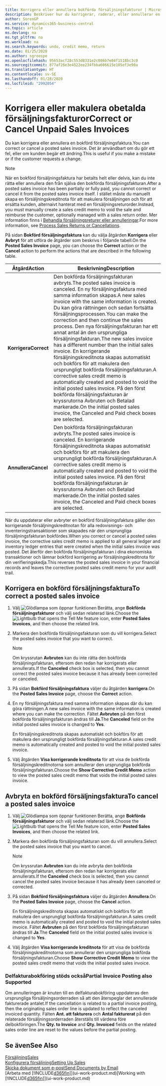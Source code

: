 ```yaml
---
title: Korrigera eller annullera bokförda försäljningsfakturor | Microsoft Docs
description: Beskriver hur du korrigerar, raderar, eller annullerar en bokförd försäljningsfaktura och kopplar en försäljningskreditnota.
author: SorenGP
ms.service: dynamics365-business-central
ms.topic: article
ms.devlang: na
ms.tgt_pltfrm: na
ms.workload: na
ms.search.keywords: undo, credit memo, return
ms.date: 01/25/2020
ms.author: sgroespe
ms.openlocfilehash: 95653acf28c553d8331e2c086b7e84f1518bc3c0
ms.sourcegitcommit: 877af26e3e4522ee234fbba606615e105ef3e90a
ms.translationtype: HT
ms.contentlocale: sv-SE
ms.lasthandoff: 01/28/2020
ms.locfileid: "2992054"
---
```

# <a name="correct-or-cancel-unpaid-sales-invoices"></a><span data-ttu-id="6d3d0-103">Korrigera eller makulera obetalda försäljningsfakturor</span><span class="sxs-lookup"><span data-stu-id="6d3d0-103">Correct or Cancel Unpaid Sales Invoices</span></span>
<span data-ttu-id="6d3d0-104">Du kan korrigera eller annullera en bokförd försäljningsfaktura.</span><span class="sxs-lookup"><span data-stu-id="6d3d0-104">You can correct or cancel a posted sales invoice.</span></span> <span data-ttu-id="6d3d0-105">Det är användbart om du gör ett fel, eller om kunden begär ett ändring.</span><span class="sxs-lookup"><span data-stu-id="6d3d0-105">This is useful if you make a mistake or if the customer requests a change.</span></span>

> [!NOTE]  
>   <span data-ttu-id="6d3d0-106">När en bokförd försäljningsfaktura har betalts helt eller delvis, kan du inte rätta eller annullera den från själva den bokförda försäljningsfakturan.</span><span class="sxs-lookup"><span data-stu-id="6d3d0-106">After a posted sales invoice has been partially or fully paid, you cannot correct or cancel it from the posted sales invoice itself.</span></span> <span data-ttu-id="6d3d0-107">I stället måste du manuellt skapa en försäljningskreditnota för att makulera försäljningen och för att ersätta kunden, alternaivt hanterat med en försäljningsreturorder.</span><span class="sxs-lookup"><span data-stu-id="6d3d0-107">Instead, you must manually create a sales credit memo to void the sale and reimburse the customer, optionally managed with a sales return order.</span></span> <span data-ttu-id="6d3d0-108">Mer information finns i [Behandla försäljningsreturer eller annulleringar](sales-how-process-sales-returns-cancellations.md).</span><span class="sxs-lookup"><span data-stu-id="6d3d0-108">For more information, see [Process Sales Returns or Cancellations](sales-how-process-sales-returns-cancellations.md).</span></span>

<span data-ttu-id="6d3d0-109">På sidan **Bokförd försäljningsfaktura** kan du välja åtgärden **Korrigera** eller **Avbryt** för att utföra de åtgärder som beskrivs i följande tabell.</span><span class="sxs-lookup"><span data-stu-id="6d3d0-109">On the **Posted Sales Invoice** page, you can choose the **Correct** action or the **Cancel** action to perform the actions that are described in the following table.</span></span>

| <span data-ttu-id="6d3d0-110">Åtgärd</span><span class="sxs-lookup"><span data-stu-id="6d3d0-110">Action</span></span> | <span data-ttu-id="6d3d0-111">Beskrivning</span><span class="sxs-lookup"><span data-stu-id="6d3d0-111">Description</span></span> |
| --- | --- |
| <span data-ttu-id="6d3d0-112">**Korrigera**</span><span class="sxs-lookup"><span data-stu-id="6d3d0-112">**Correct**</span></span> |<span data-ttu-id="6d3d0-113">Den bokförda försäljningsfakturan avbryts.</span><span class="sxs-lookup"><span data-stu-id="6d3d0-113">The posted sales invoice is canceled.</span></span> <span data-ttu-id="6d3d0-114">En ny försäljningsfaktura med samma information skapas.</span><span class="sxs-lookup"><span data-stu-id="6d3d0-114">A new sales invoice with the same information is created.</span></span> <span data-ttu-id="6d3d0-115">Du kan göra rättningen och sedan fortsätta försäljningsprocessen.</span><span class="sxs-lookup"><span data-stu-id="6d3d0-115">You can make the correction and then continue the sales process.</span></span> <span data-ttu-id="6d3d0-116">Den nya försäljningsfakturan har ett annat antal än den ursprungliga försäljningsfakturan.</span><span class="sxs-lookup"><span data-stu-id="6d3d0-116">The new sales invoice has a different number than the initial sales invoice.</span></span> <span data-ttu-id="6d3d0-117">En korrigerande försäljningskreditnota skapas automatiskt och bokförs för att makulera den ursprungligt bokförda försäljningsfakturan.</span><span class="sxs-lookup"><span data-stu-id="6d3d0-117">A corrective sales credit memo is automatically created and posted to void the initial posted sales invoice.</span></span> <span data-ttu-id="6d3d0-118">På den först bokförda försäljningsfakturan är kryssrutorna Avbruten och Betalad markerade.</span><span class="sxs-lookup"><span data-stu-id="6d3d0-118">On the initial posted sales invoice, the Canceled and Paid check boxes are selected.</span></span> |
| <span data-ttu-id="6d3d0-119">**Annullera**</span><span class="sxs-lookup"><span data-stu-id="6d3d0-119">**Cancel**</span></span> |<span data-ttu-id="6d3d0-120">Den bokförda försäljningsfakturan avbryts.</span><span class="sxs-lookup"><span data-stu-id="6d3d0-120">The posted sales invoice is canceled.</span></span> <span data-ttu-id="6d3d0-121">En korrigerande försäljningskreditnota skapas automatiskt och bokförs för att makulera den ursprungligt bokförda försäljningsfakturan.</span><span class="sxs-lookup"><span data-stu-id="6d3d0-121">A corrective sales credit memo is automatically created and posted to void the initial posted sales invoice.</span></span> <span data-ttu-id="6d3d0-122">På den först bokförda försäljningsfakturan är kryssrutorna Avbruten och Betalad markerade.</span><span class="sxs-lookup"><span data-stu-id="6d3d0-122">On the initial posted sales invoice, the Canceled and Paid check boxes are selected.</span></span> |

<span data-ttu-id="6d3d0-123">När du uppdaterar eller avbryter en bokförd försäljningsfaktura gäller den korrigerande försäljningskreditnotan för alla redovisnings- och inventeringstransaktioner som skapades när den ursprungliga försäljningsfakturan bokfördes.</span><span class="sxs-lookup"><span data-stu-id="6d3d0-123">When you correct or cancel a posted sales invoice, the corrective sales credit memo is applied to all general ledger and inventory ledger entries that were created when the initial sales invoice was posted.</span></span> <span data-ttu-id="6d3d0-124">Det återför den bokförda försäljningsfakturan i dina ekonomiska transaktioner och lämnar bokförd korrigering av försäljningskreditnota för din verifieringskedja.</span><span class="sxs-lookup"><span data-stu-id="6d3d0-124">This reverses the posted sales invoice in your financial records and leaves the corrective posted sales credit memo for your audit trail.</span></span>

## <a name="to-correct-a-posted-sales-invoice"></a><span data-ttu-id="6d3d0-125">Korrigera en bokförd försäljningsfaktura</span><span class="sxs-lookup"><span data-stu-id="6d3d0-125">To correct a posted sales invoice</span></span>
1. <span data-ttu-id="6d3d0-126">Välj ![Glödlampa som öppnar funktionen Berätta](media/ui-search/search_small.png "Berätta vad du vill göra"), ange **Bokförda försäljningsfakturor** och välj sedan relaterad länk.</span><span class="sxs-lookup"><span data-stu-id="6d3d0-126">Choose the ![Lightbulb that opens the Tell Me feature](media/ui-search/search_small.png "Tell me what you want to do") icon, enter **Posted Sales Invoices**, and then choose the related link.</span></span>  
2. <span data-ttu-id="6d3d0-127">Markera den bokförda försäljningsfakturan som du vill korrigera.</span><span class="sxs-lookup"><span data-stu-id="6d3d0-127">Select the posted sales invoice that you want to correct.</span></span>

    > [!NOTE]  
    >   <span data-ttu-id="6d3d0-128">Om kryssrutan **Avbruten** kan du inte rätta den bokförda försäljningsfakturan, eftersom den redan har korrigerats eller annullerats.</span><span class="sxs-lookup"><span data-stu-id="6d3d0-128">If the **Canceled** check box is selected, then you cannot correct the posted sales invoice because it has already been corrected or canceled.</span></span>
3. <span data-ttu-id="6d3d0-129">På sidan **Bokförd försäljningsfaktura** väljer du åtgärden **korrigera**.</span><span class="sxs-lookup"><span data-stu-id="6d3d0-129">On the **Posted Sales Invoice** page, choose the **Correct** action.</span></span>  
4. <span data-ttu-id="6d3d0-130">En ny försäljningsfaktura med samma information skapas där du kan göra rättningen.</span><span class="sxs-lookup"><span data-stu-id="6d3d0-130">A new sales invoice with the same information is created where you can make the correction.</span></span> <span data-ttu-id="6d3d0-131">Fältet **Avbruten** på den först bokförda försäljningsfakturan ändras till **Ja**.</span><span class="sxs-lookup"><span data-stu-id="6d3d0-131">The **Canceled** field on the initial posted sales invoice is changed to **Yes**.</span></span>

    <span data-ttu-id="6d3d0-132">En försäljningskreditnota skapas automatiskt och bokförs för att makulera den ursprungligt bokförda försäljningsfakturan.</span><span class="sxs-lookup"><span data-stu-id="6d3d0-132">A sales credit memo is automatically created and posted to void the initial posted sales invoice.</span></span>
5. <span data-ttu-id="6d3d0-133">Välj åtgärden **Visa korrigerande kreditnota** för att visa de bokförda försäljningskreditnotorna som annullerar den ursprungliga bokförda försäljningsfakturan.</span><span class="sxs-lookup"><span data-stu-id="6d3d0-133">Choose the **Show Corrective Credit Memo** action to view the posted sales credit memo that voids the initial posted sales invoice.</span></span>

## <a name="to-cancel-a-posted-sales-invoice"></a><span data-ttu-id="6d3d0-134">Avbryta en bokförd försäljningsfaktura</span><span class="sxs-lookup"><span data-stu-id="6d3d0-134">To cancel a posted sales invoice</span></span>
1. <span data-ttu-id="6d3d0-135">Välj ![Glödlampa som öppnar funktionen Berätta](media/ui-search/search_small.png "Berätta vad du vill göra"), ange **Bokförda försäljningsfakturor** och välj sedan relaterad länk.</span><span class="sxs-lookup"><span data-stu-id="6d3d0-135">Choose the ![Lightbulb that opens the Tell Me feature](media/ui-search/search_small.png "Tell me what you want to do") icon, enter **Posted Sales Invoices**, and then choose the related link.</span></span>  
2. <span data-ttu-id="6d3d0-136">Markera den bokförda försäljningsfakturan som du vill annullera.</span><span class="sxs-lookup"><span data-stu-id="6d3d0-136">Select the posted sales invoice that you want to cancel.</span></span>

    > [!NOTE]  
    >   <span data-ttu-id="6d3d0-137">Om kryssrutan **Avbruten** kan du inte avbryta den bokförda försäljningsfakturan, eftersom den redan har korrigerats eller annullerats.</span><span class="sxs-lookup"><span data-stu-id="6d3d0-137">If the **Canceled** check box is selected, then you cannot cancel the posted sales invoice because it has already been canceled or corrected.</span></span>
3. <span data-ttu-id="6d3d0-138">På sidan **Bokförd försäljningsfaktura** väljer du åtgärden **Annullera**.</span><span class="sxs-lookup"><span data-stu-id="6d3d0-138">On the **Posted Sales Invoice** page, choose the **Cancel** action.</span></span>

    <span data-ttu-id="6d3d0-139">En försäljningskreditnota skapas automatiskt och bokförs för att makulera den ursprungligt bokförda försäljningsfakturan.</span><span class="sxs-lookup"><span data-stu-id="6d3d0-139">A sales credit memo is automatically created and posted to void the initial posted sales invoice.</span></span> <span data-ttu-id="6d3d0-140">Fältet **Avbruten** på den först bokförda försäljningsfakturan ändras till **Ja**.</span><span class="sxs-lookup"><span data-stu-id="6d3d0-140">The **Canceled** field on the initial posted sales invoice is changed to **Yes**.</span></span>
4. <span data-ttu-id="6d3d0-141">Välj åtgärden **Visa korrigerande kreditnota** för att visa de bokförda försäljningskreditnotorna som annullerar den ursprungliga bokförda försäljningsfakturan.</span><span class="sxs-lookup"><span data-stu-id="6d3d0-141">Choose **Show Corrective Credit Memo** to view the posted sales credit memo that voids the initial posted sales invoice.</span></span>

### <a name="partial-invoice-posting-also-supported"></a><span data-ttu-id="6d3d0-142">Delfakturabokföring stöds också</span><span class="sxs-lookup"><span data-stu-id="6d3d0-142">Partial Invoice Posting also Supported</span></span>
<span data-ttu-id="6d3d0-143">Om annulleringen är knuten till en delfakturabokföring uppdateras den ursprungliga försäljningsorderraden så att den återspeglar det annullerade fakturerade antalet.</span><span class="sxs-lookup"><span data-stu-id="6d3d0-143">If the cancellation is related to a partial invoice posting, then the originating sales order line is updated to reflect the canceled invoiced quantity.</span></span> <span data-ttu-id="6d3d0-144">Fälten **Ant. att fakturera** och **Antal fakturerat** på den relaterade försäljningsorderraden återställs till värdena före delbokföringen.</span><span class="sxs-lookup"><span data-stu-id="6d3d0-144">The **Qty. to Invoice** and **Qty. Invoiced** fields on the related sales order line are reset to the values before the partial posting.</span></span>

## <a name="see-also"></a><span data-ttu-id="6d3d0-145">Se även</span><span class="sxs-lookup"><span data-stu-id="6d3d0-145">See Also</span></span>
[<span data-ttu-id="6d3d0-146">Försäljning</span><span class="sxs-lookup"><span data-stu-id="6d3d0-146">Sales</span></span>](sales-manage-sales.md)  
[<span data-ttu-id="6d3d0-147">Konfigurera försäljning</span><span class="sxs-lookup"><span data-stu-id="6d3d0-147">Setting Up Sales</span></span>](sales-setup-sales.md)  
[<span data-ttu-id="6d3d0-148">Skicka dokument som e-post</span><span class="sxs-lookup"><span data-stu-id="6d3d0-148">Send Documents by Email</span></span>](ui-how-send-documents-email.md)  
<span data-ttu-id="6d3d0-149">[Arbeta med [!INCLUDE[d365fin](includes/d365fin_md.md)]](ui-work-product.md)</span><span class="sxs-lookup"><span data-stu-id="6d3d0-149">[Working with [!INCLUDE[d365fin](includes/d365fin_md.md)]](ui-work-product.md)</span></span>
